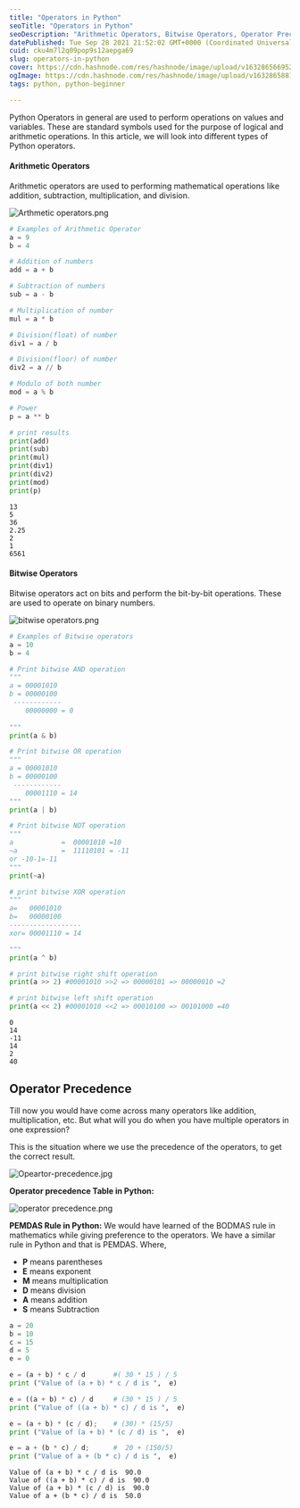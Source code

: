 ```yaml
---
title: "Operators in Python"
seoTitle: "Operators in Python"
seoDescription: "Arithmetic Operators, Bitwise Operators, Operator Precedence"
datePublished: Tue Sep 28 2021 21:52:02 GMT+0000 (Coordinated Universal Time)
cuid: cku4m7l2q09pop9s12aepga69
slug: operators-in-python
cover: https://cdn.hashnode.com/res/hashnode/image/upload/v1632865669528/6aVZ4rBIY.png
ogImage: https://cdn.hashnode.com/res/hashnode/image/upload/v1632865881348/IV8Tz6Bu4.png
tags: python, python-beginner

---
```


Python Operators in general are used to perform operations on values and variables. These are standard symbols used for the purpose of logical and arithmetic operations. In this article, we will look into different types of Python operators.

#### Arithmetic Operators

Arithmetic operators are used to performing mathematical operations like addition, subtraction, multiplication, and division.


![Arthmetic operators.png](https://cdn.hashnode.com/res/hashnode/image/upload/v1632865686268/EQxJydfhei.png)


```python
# Examples of Arithmetic Operator
a = 9
b = 4

# Addition of numbers
add = a + b

# Subtraction of numbers
sub = a - b

# Multiplication of number
mul = a * b

# Division(float) of number
div1 = a / b

# Division(floor) of number
div2 = a // b

# Modulo of both number
mod = a % b

# Power
p = a ** b

# print results
print(add)
print(sub)
print(mul)
print(div1)
print(div2)
print(mod)
print(p)

```

    13
    5
    36
    2.25
    2
    1
    6561
    

#### Bitwise Operators

Bitwise operators act on bits and perform the bit-by-bit operations. These are used to operate on binary numbers.

![bitwise operators.png](https://cdn.hashnode.com/res/hashnode/image/upload/v1632865701145/A6J_IyEEq.png)


```python
# Examples of Bitwise operators
a = 10
b = 4

# Print bitwise AND operation
"""
a = 00001010
b = 00000100
 ------------
    00000000 = 0
    
"""
print(a & b)

# Print bitwise OR operation
"""
a = 00001010
b = 00000100
 ------------
    00001110 = 14
"""
print(a | b)

# Print bitwise NOT operation
"""
a            =  00001010 =10
~a           =  11110101 = -11
or -10-1=-11
"""
print(~a)

# print bitwise XOR operation
"""
a=   00001010
b=   00000100
------------------
xor= 00001110 = 14

"""
print(a ^ b) 

# print bitwise right shift operation
print(a >> 2) #00001010 >>2 => 00000101 => 00000010 =2

# print bitwise left shift operation
print(a << 2) #00001010 <<2 => 00010100 => 00101000 =40

```

    0
    14
    -11
    14
    2
    40
    

## Operator Precedence

Till now you would have come across many operators like addition, multiplication, etc. But what will you do when you have multiple operators in one expression?

This is the situation where we use the precedence of the operators, to get the correct result.


![Opeartor-precedence.jpg](https://cdn.hashnode.com/res/hashnode/image/upload/v1632865827039/0I4ouHzCb.jpeg)

**Operator precedence Table in Python:**

![operator precedence.png](https://cdn.hashnode.com/res/hashnode/image/upload/v1632865842261/oom0Kwf0K.png)

**PEMDAS Rule in Python:**
We would have learned of the BODMAS rule in mathematics while giving preference to the operators. We have a similar rule in Python and that is PEMDAS. Where,

- **P** means parentheses
- **E** means exponent
- **M** means multiplication
- **D** means division
- **A** means addition
- **S** means Subtraction


```python
a = 20
b = 10
c = 15
d = 5
e = 0

e = (a + b) * c / d       #( 30 * 15 ) / 5
print ("Value of (a + b) * c / d is ",  e)

e = ((a + b) * c) / d     # (30 * 15 ) / 5
print ("Value of ((a + b) * c) / d is ",  e)

e = (a + b) * (c / d);    # (30) * (15/5)
print ("Value of (a + b) * (c / d) is ",  e)

e = a + (b * c) / d;      #  20 + (150/5)
print ("Value of a + (b * c) / d is ",  e)
```

    Value of (a + b) * c / d is  90.0
    Value of ((a + b) * c) / d is  90.0
    Value of (a + b) * (c / d) is  90.0
    Value of a + (b * c) / d is  50.0
    
